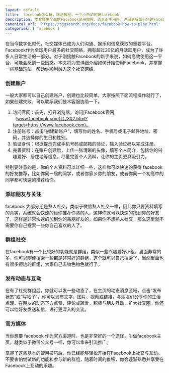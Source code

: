 ```yaml
---
layout: default
title: 	facebook怎么玩，玩法教程，一个小白如何玩facebook
description: 本文提供全面的Facebook使用教程，适合新手用户。详细讲解如何创建Facebook账号、添加好友、发布动态、参与群组和活动，掌握隐私和安全设置。教你如何高效使用Facebook，了解Facebook群组、页面、消息和动态消息等功能，增强社交互动，保护账户安全。快速上手Facebook，享受社交媒体的乐趣，探索Facebook直播、Stories和Marketplace的实用技巧。
canonical_url: 'https://tggsearch.org/docs/facebook-how-to-play.html'
categories: [ facebook ]
---
```

在当今数字化时代，社交媒体已成为人们沟通、娱乐和信息获取的重要平台。Facebook作为全球用户最多的社交网络，拥有超过20亿的月活跃用户，成为了许多人日常生活的一部分。对于刚接触Facebook的新手来说，如何高效使用这一平台，可能会感到一些困惑。本文将为您详细介绍如何开始使用Facebook，并掌握一些基础玩法，帮助你顺利融入这个社交网络。

### 创建账户

一般大家都可以自己创建账户，创建也比较简单，大家按照下面流程操作就行了，如果创建失败，可以联系我们技术客服协助一下。

1. 访问官网：首先，打开浏览器，访问[Facebook官网（www.facebook.com）](./302.html?target=https://www.facebook.com)。
2. 注册账号：点击“创建新账户”，填写你的姓名、手机号或电子邮件地址、密码，并选择你的生日和性别。
3. 验证身份：根据提示完成手机号码或邮箱的验证，输入验证码以完成注册。
4. 完善资料：在账户创建后，上传一张清晰的头像，填写个人简介，包括你的兴趣爱好、居住地等信息，尽量完善个人资料，让你的主页更具吸引力。

特别要注意的是，你的个人资料可以详细一些，这样你可以快速的获得 facebook 的好友推荐，比如你同一届的同学，或者你家乡你的朋友，或者你同一个初高中的同学都可快速的推荐给你。

### 添加朋友与关注
facebook 大部分还是熟人社交，类似于微信熟人社交一样，因此你只要资料填写的真实，系统就会快速的给你推荐你熟的人，这样你就可以快速的找到你的好友了，这样是非常快速的加到你的亲朋好友的，如果你不想熟人社交，那么这里就不需要你自己搜索一些你自己喜欢的人了。

### 群组社交
在facebook有一个比较好的功能就是群组，类似一些兴趣爱好小组，里面非常的多，你可以随便搜索一些都是非常好的群组，这个就可以自己搜索了，当然里面也有很多擦边的群组，大家自己去物色物色就行了。

### 发布动态与互动
在有了社交群组后，你就可以发一些动态了，在主页的动态消息区域，点击“发布状态”或“写帖子”，你可以发布文字、图片、视频或链接，与朋友们分享你的生活点滴。在朋友的动态下方点赞、评论或转发，积极与朋友互动，扩大社交圈。你还可以给好友发送私信，进行更深入的交流。

### 官方媒体
当你想要 facebook 作为官方渠道时，也是非常好的一个途径，叫做facebook主页，就类似于微信公众号一样，你可以拿来引流推广。

掌握了这些基本的使用技巧后，你已经能够轻松开始在Facebook上社交与互动。不要害怕尝试新的功能和参与新的群组，随着时间的推移，你会逐渐熟悉并享受在Facebook上互动的乐趣。